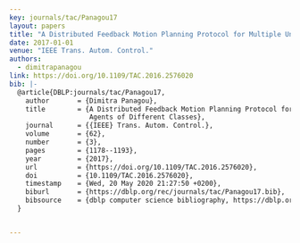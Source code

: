 ```yaml
---
key: journals/tac/Panagou17
layout: papers
title: "A Distributed Feedback Motion Planning Protocol for Multiple Unicycle Agents of Different Classes."
date: 2017-01-01
venue: "IEEE Trans. Autom. Control."
authors:
  - dimitrapanagou
link: https://doi.org/10.1109/TAC.2016.2576020
bib: |-
  @article{DBLP:journals/tac/Panagou17,
    author       = {Dimitra Panagou},
    title        = {A Distributed Feedback Motion Planning Protocol for Multiple Unicycle
                    Agents of Different Classes},
    journal      = {{IEEE} Trans. Autom. Control.},
    volume       = {62},
    number       = {3},
    pages        = {1178--1193},
    year         = {2017},
    url          = {https://doi.org/10.1109/TAC.2016.2576020},
    doi          = {10.1109/TAC.2016.2576020},
    timestamp    = {Wed, 20 May 2020 21:27:50 +0200},
    biburl       = {https://dblp.org/rec/journals/tac/Panagou17.bib},
    bibsource    = {dblp computer science bibliography, https://dblp.org}
  }


---
```

